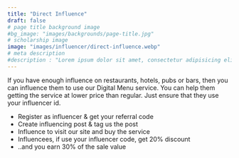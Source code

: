 ```yaml
---
title: "Direct Influence"
draft: false
# page title background image
#bg_image: "images/backgrounds/page-title.jpg"
# scholarship image
image: "images/influencer/direct-influence.webp"
# meta description
#description : "Lorem ipsum dolor sit amet, consectetur adipisicing elit, sed do eiusmod tempor incididunt ut labore. dolore magna aliqua. Ut enim ad minim veniam, quis nostrud."
---
```


If you have enough influence on restaurants, hotels, pubs or bars, then you can influence them to use our Digital Menu service. You can help them getting the service at lower price than regular. Just ensure that they use your influencer id.

* Register as influencer & get your referral code
* Create influencing post & tag us the post
* Influence to visit our site and buy the service
* Influencees, if use your influencer code, get 20% discount
* ..and you earn 30% of the sale value
